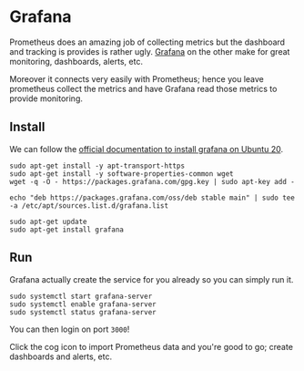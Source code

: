 # Grafana

Prometheus does an amazing job of collecting metrics but the dashboard and tracking is provides is rather ugly. [Grafana](https://grafana.com/) on the other make for great monitoring, dashboards, alerts, etc.

Moreover it connects very easily with Prometheus; hence you leave prometheus collect the metrics and have Grafana read those metrics to provide monitoring.

## Install

We can follow the [official documentation to install grafana on Ubuntu 20](https://grafana.com/docs/grafana/latest/installation/debian).

```
sudo apt-get install -y apt-transport-https
sudo apt-get install -y software-properties-common wget
wget -q -O - https://packages.grafana.com/gpg.key | sudo apt-key add -

echo "deb https://packages.grafana.com/oss/deb stable main" | sudo tee -a /etc/apt/sources.list.d/grafana.list

sudo apt-get update
sudo apt-get install grafana
```

## Run

Grafana actually create the service for you already so you can simply run it.

```
sudo systemctl start grafana-server
sudo systemctl enable grafana-server
sudo systemctl status grafana-server
```

You can then login on port `3000`!

Click the cog icon to import Prometheus data and you're good to go; create dashboards and alerts, etc.
